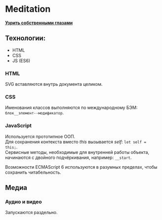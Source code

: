 # Meditation

**[Узрить собственными глазами](https://oldvirginmary.github.io/meditation/)**

## Технологии:
* HTML
* CSS
* JS (ES6)

### HTML
SVG вставляются внутрь документа целиком.

### CSS
Именования классов выполняются по международному БЭМ: `блок__элемент--модификатор`.

### JavaScript
Используется прототипное ООП.  
Для сохранения контекста вместо *this* вызывается *self*: `let self = this;`.  
Сервисные методы, необходимые для внутренней работы объекта, начинаются с двойного подчёркивания, например: `__start`.
  
Возможности ECMAScript 6 используются в разумных пределах, чтобы сохранить читабельность.


## Медиа

### Аудио и видео
Запускаются раздельно.  
